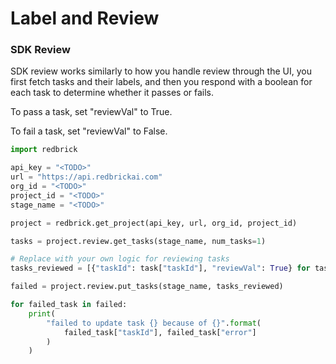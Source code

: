 # Label and Review

### SDK Review

SDK review works similarly to how you handle review through the UI, you first fetch tasks and their labels, and then you respond with a boolean for each task to determine whether it passes or fails.

To pass a task, set "reviewVal" to True. 

To fail a task, set "reviewVal" to False.

```python
import redbrick

api_key = "<TODO>"
url = "https://api.redbrickai.com"
org_id = "<TODO>"
project_id = "<TODO>"
stage_name = "<TODO>"

project = redbrick.get_project(api_key, url, org_id, project_id)

tasks = project.review.get_tasks(stage_name, num_tasks=1)

# Replace with your own logic for reviewing tasks
tasks_reviewed = [{"taskId": task["taskId"], "reviewVal": True} for task in tasks]

failed = project.review.put_tasks(stage_name, tasks_reviewed)

for failed_task in failed:
    print(
        "failed to update task {} because of {}".format(
            failed_task["taskId"], failed_task["error"]
        )
    )

```



